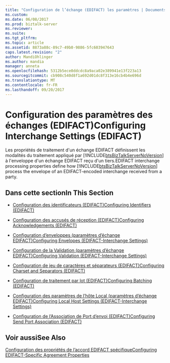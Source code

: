 ```yaml
---
title: "Configuration de l’échange (EDIFACT) les paramètres | Documents Microsoft"
ms.custom: 
ms.date: 06/08/2017
ms.prod: biztalk-server
ms.reviewer: 
ms.suite: 
ms.tgt_pltfrm: 
ms.topic: article
ms.assetid: 8873a88c-89c7-49b0-9886-5fc603947643
caps.latest.revision: "2"
author: MandiOhlinger
ms.author: mandia
manager: anneta
ms.openlocfilehash: 5312b5ece0ddcdc8a9aca02e389941e13f223a13
ms.sourcegitcommit: cb908c540d8f1a692d01dc8f313e16cb4b4e696d
ms.translationtype: MT
ms.contentlocale: fr-FR
ms.lasthandoff: 09/20/2017
---
```

# <a name="configuring-interchange-settings-edifact"></a><span data-ttu-id="b367e-102">Configuration des paramètres des échanges (EDIFACT)</span><span class="sxs-lookup"><span data-stu-id="b367e-102">Configuring Interchange Settings (EDIFACT)</span></span>
<span data-ttu-id="b367e-103">Les propriétés de traitement d'un échange EDIFACT définissent les modalités du traitement appliqué par [!INCLUDE[btsBizTalkServerNoVersion](../includes/btsbiztalkservernoversion-md.md)] à l'enveloppe d'un échange EDIFACT reçu d'un tiers.</span><span class="sxs-lookup"><span data-stu-id="b367e-103">EDIFACT interchange processing properties define how [!INCLUDE[btsBizTalkServerNoVersion](../includes/btsbiztalkservernoversion-md.md)] process the envelope of an EDIFACT-encoded interchange received from a party.</span></span>  
  
## <a name="in-this-section"></a><span data-ttu-id="b367e-104">Dans cette section</span><span class="sxs-lookup"><span data-stu-id="b367e-104">In This Section</span></span>  
  
-   [<span data-ttu-id="b367e-105">Configuration des identificateurs (EDIFACT)</span><span class="sxs-lookup"><span data-stu-id="b367e-105">Configuring Identifiers (EDIFACT)</span></span>](../core/configuring-identifiers-edifact.md)  
  
-   [<span data-ttu-id="b367e-106">Configuration des accusés de réception (EDIFACT)</span><span class="sxs-lookup"><span data-stu-id="b367e-106">Configuring Acknowledgements (EDIFACT)</span></span>](../core/configuring-acknowledgements-edifact.md)  
  
-   [<span data-ttu-id="b367e-107">Configuration d’enveloppes (paramètres d’échange EDIFACT)</span><span class="sxs-lookup"><span data-stu-id="b367e-107">Configuring Envelopes (EDIFACT-Interchange Settings)</span></span>](../core/configuring-envelopes-edifact-interchange-settings.md)  
  
-   [<span data-ttu-id="b367e-108">Configuration de la Validation (paramètres d’échange EDIFACT)</span><span class="sxs-lookup"><span data-stu-id="b367e-108">Configuring Validation (EDIFACT-Interchange Settings)</span></span>](../core/configuring-validation-edifact-interchange-settings.md)  
  
-   [<span data-ttu-id="b367e-109">Configuration de jeu de caractères et séparateurs (EDIFACT)</span><span class="sxs-lookup"><span data-stu-id="b367e-109">Configuring Charset and Separators (EDIFACT)</span></span>](../core/configuring-charset-and-separators-edifact.md)  
  
-   [<span data-ttu-id="b367e-110">Configuration de traitement par lot (EDIFACT)</span><span class="sxs-lookup"><span data-stu-id="b367e-110">Configuring Batching (EDIFACT)</span></span>](../core/configuring-batching-edifact.md)  
  
-   [<span data-ttu-id="b367e-111">Configuration des paramètres de l’hôte Local (paramètres d’échange EDIFACT)</span><span class="sxs-lookup"><span data-stu-id="b367e-111">Configuring Local Host Settings (EDIFACT-Interchange Settings)</span></span>](../core/configuring-local-host-settings-edifact-interchange-settings.md)  
  
-   [<span data-ttu-id="b367e-112">Configuration de l’Association de Port d’envoi (EDIFACT)</span><span class="sxs-lookup"><span data-stu-id="b367e-112">Configuring Send Port Association (EDIFACT)</span></span>](../core/configuring-send-port-association-edifact.md)  
  
## <a name="see-also"></a><span data-ttu-id="b367e-113">Voir aussi</span><span class="sxs-lookup"><span data-stu-id="b367e-113">See Also</span></span>  
 [<span data-ttu-id="b367e-114">Configuration des propriétés de l’accord EDIFACT spécifique</span><span class="sxs-lookup"><span data-stu-id="b367e-114">Configuring EDIFACT-Specific Agreement Properties</span></span>](../core/configuring-edifact-specific-agreement-properties.md)